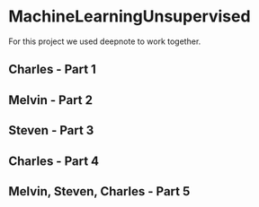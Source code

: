 # MachineLearningUnsupervised
For this project we used deepnote to work together.

## Charles - Part 1
## Melvin - Part 2
## Steven - Part 3
## Charles - Part 4
## Melvin, Steven, Charles - Part 5
